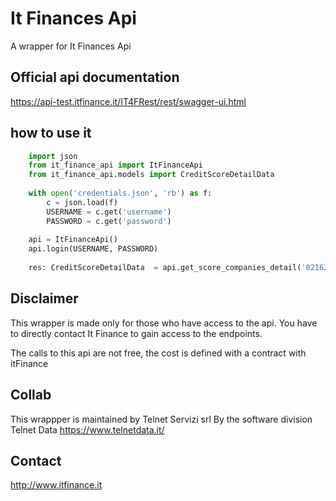 # It Finances Api
A wrapper for It Finances Api

## Official api documentation
https://api-test.itfinance.it/IT4FRest/rest/swagger-ui.html

## how to use it
``` python
    import json
    from it_finance_api import ItFinanceApi
    from it_finance_api.models import CreditScoreDetailData
    
    with open('credentials.json', 'rb') as f:
        c = json.load(f)
        USERNAME = c.get('username')
        PASSWORD = c.get('password')
    
    api = ItFinanceApi()
    api.login(USERNAME, PASSWORD)
    
    res: CreditScoreDetailData  = api.get_score_companies_detail('02162745')
```

## Disclaimer
This wrapper is made only for those who have access to the api.
You have to directly contact It Finance to gain access to the endpoints.

The calls to this api are not free, the cost is defined with a contract with itFinance

## Collab
This wrappper is maintained by Telnet Servizi srl
By the software division Telnet Data https://www.telnetdata.it/


## Contact 
http://www.itfinance.it